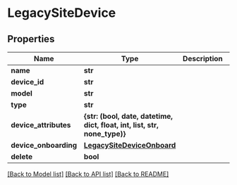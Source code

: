 # LegacySiteDevice


## Properties
Name | Type | Description | Notes
------------ | ------------- | ------------- | -------------
**name** | **str** |  | 
**device_id** | **str** |  | [optional] 
**model** | **str** |  | [optional] 
**type** | **str** |  | [optional] 
**device_attributes** | **{str: (bool, date, datetime, dict, float, int, list, str, none_type)}** |  | [optional] 
**device_onboarding** | [**LegacySiteDeviceOnboard**](LegacySiteDeviceOnboard.md) |  | [optional] 
**delete** | **bool** |  | [optional] 

[[Back to Model list]](../README.md#documentation-for-models) [[Back to API list]](../README.md#documentation-for-api-endpoints) [[Back to README]](../README.md)


